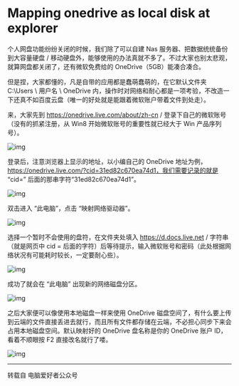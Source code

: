 #  Mapping onedrive as local disk at explorer

个人网盘功能纷纷关闭的时候，我们除了可以自建 Nas 服务器、把数据统统备份到大容量硬盘 / 移动硬盘外，能够使用的办法真就不多了。不过大家也别太悲观，就算网盘都关闭了，还有微软免费给的 OneDrive（5GB）能凑合凑合。

但是捏，大家都懂的，凡是自带的应用都是蠢萌蠢萌的，在它默认文件夹 C:\Users \ 用户名 \ OneDrive 内，操作时对网络和耐心都是一项考验，不改造一下还真不如百度云盘（唯一的好处就是能跟着微软账户带着文件到处走）。

来，大家先到 https://onedrive.live.com/about/zh-cn / 登录下自己的微软账号（没有的抓紧注册，从 Win8 开始微软账号的重要性就已经大于 Win 产品序列号）。

![img](https://github.com/oh1h0ney/Git-Book-Library/blob/master/Windows/mapping-onddrive-as-local-disk-at-explorer-1.webp)

登录后，注意浏览器上显示的地址，以小编自己的 OneDrive 地址为例，https://onedrive.live.com/?cid=31ed82c670ea74d1，我们需要记录的就是 “cid=” 后面的那串字符“31ed82c670ea74d1”。

![img](https://github.com/oh1h0ney/Git-Book-Library/blob/master/Windows/mapping-onddrive-as-local-disk-at-explorer-2.webp)

双击进入 “此电脑”，点击 “映射网络驱动器”。

![img](https://github.com/oh1h0ney/Git-Book-Library/blob/master/Windows/mapping-onddrive-as-local-disk-at-explorer-3.webp)

选择一个暂时不会使用的盘符，在文件夹处填入 https://d.docs.live.net / 字符串（就是网页中 cid = 后面的字符）后等待提示，输入微软账号和密码（此处根据网络状况有可能耗时较长，一定要耐心些）。

![img](https://github.com/oh1h0ney/Git-Book-Library/blob/master/Windows/mapping-onddrive-as-local-disk-at-explorer-4.webp)

成功了就会在 “此电脑” 出现新的网络磁盘分区。

![img](https://github.com/oh1h0ney/Git-Book-Library/blob/master/Windows/mapping-onddrive-as-local-disk-at-explorer-5.webp)

之后大家便可以像使用本地磁盘一样来使用 OneDrive 磁盘空间了，有什么要上传到云端的文件直接丢进去就行，而且所有文件都存储在云端，不必担心同步下来会占用本地磁盘空间。默认映射好的 OneDrive 盘名称是你的 OneDrive 账户 ID，看着不顺眼按 F2 直接改名就行了喽。

![img](https://github.com/oh1h0ney/Git-Book-Library/blob/master/Windows/mapping-onddrive-as-local-disk-at-explorer-6.webp)

-----

转载自 电脑爱好者公众号